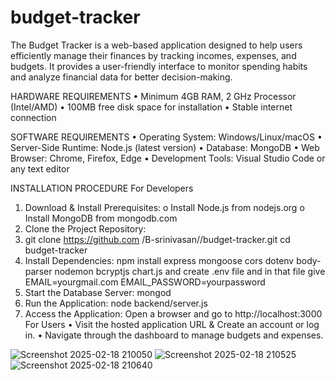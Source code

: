 # budget-tracker
The Budget Tracker is a web-based application designed to help users efficiently manage their finances by tracking incomes, expenses, and budgets. It provides a user-friendly interface to monitor spending habits and analyze financial data for better decision-making. 

HARDWARE REQUIREMENTS
•	Minimum 4GB RAM, 2 GHz Processor (Intel/AMD)
•	100MB free disk space for installation
•	Stable internet connection

SOFTWARE REQUIREMENTS
•	Operating System: Windows/Linux/macOS
•	Server-Side Runtime: Node.js (latest version)
•	Database: MongoDB
•	Web Browser: Chrome, Firefox, Edge
•	Development Tools: Visual Studio Code or any text editor

INSTALLATION PROCEDURE
For Developers
  1.	Download & Install Prerequisites:
     o	Install Node.js from nodejs.org
     o	Install MongoDB from mongodb.com
  2.	Clone the Project Repository:
  3.	git clone https://github.com /B-srinivasan//budget-tracker.git
        cd budget-tracker
  4.	Install Dependencies:
          npm install express mongoose cors dotenv body-parser nodemon bcryptjs chart.js and
    	    create .env file and in that file give
    	EMAIL=yourgmail.com
      EMAIL_PASSWORD=yourpassword
  6.	Start the Database Server:
          mongod
  7.	Run the Application:
          node backend/server.js
8.	Access the Application:
Open a browser and go to http://localhost:3000
For Users
•	Visit the hosted application URL & Create an account or log in.
•	Navigate through the dashboard to manage budgets and expenses.

![Screenshot 2025-02-18 210050](https://github.com/user-attachments/assets/d0290cb0-a770-4061-918a-b62d019760b0)
![Screenshot 2025-02-18 210525](https://github.com/user-attachments/assets/bd7fc2c5-9139-4755-a134-d5e8bacbaa62)
![Screenshot 2025-02-18 210640](https://github.com/user-attachments/assets/e8245bac-4591-41de-a193-4179176cf323)



